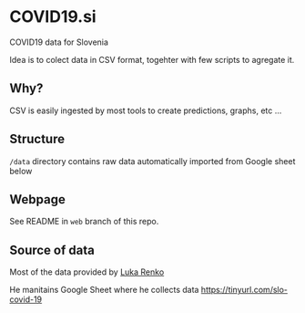 # COVID19.si

COVID19 data for Slovenia

Idea is to colect data in CSV format, togehter with few scripts to agregate it. 

## Why?

CSV is easily ingested by most tools to create predictions, graphs, etc ...

## Structure

`/data` directory contains raw data automatically imported from Google sheet below

## Webpage

See README in `web` branch of this repo.


## Source of data
Most of the data provided by [Luka Renko](https://twitter.com/LukaRenko)

He manitains Google Sheet where he collects data https://tinyurl.com/slo-covid-19
